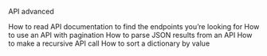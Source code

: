 API advanced

How to read API documentation to find the endpoints you’re looking for
How to use an API with pagination
How to parse JSON results from an API
How to make a recursive API call
How to sort a dictionary by value
